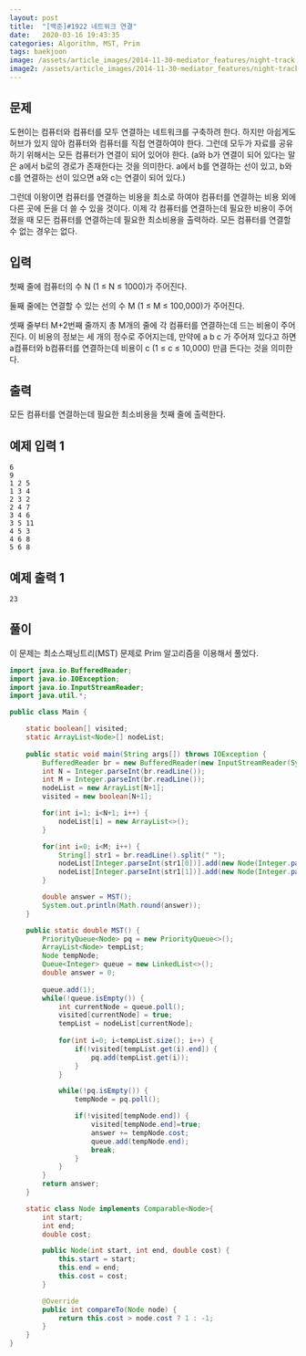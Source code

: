 ```yaml
---
layout: post
title:  "[백준]#1922 네트워크 연결"
date:   2020-03-16 19:43:35
categories: Algorithm, MST, Prim
tags: baekjoon
image: /assets/article_images/2014-11-30-mediator_features/night-track.JPG
image2: /assets/article_images/2014-11-30-mediator_features/night-track-mobile.JPG
---
```


문제
--------------------

도현이는 컴퓨터와 컴퓨터를 모두 연결하는 네트워크를 구축하려 한다. 하지만 아쉽게도 허브가 있지 않아 컴퓨터와 컴퓨터를 직접 연결하여야 한다. 그런데 모두가 자료를 공유하기 위해서는 모든 컴퓨터가 연결이 되어 있어야 한다. (a와 b가 연결이 되어 있다는 말은 a에서 b로의 경로가 존재한다는 것을 의미한다. a에서 b를 연결하는 선이 있고, b와 c를 연결하는 선이 있으면 a와 c는 연결이 되어 있다.)

그런데 이왕이면 컴퓨터를 연결하는 비용을 최소로 하여야 컴퓨터를 연결하는 비용 외에 다른 곳에 돈을 더 쓸 수 있을 것이다. 이제 각 컴퓨터를 연결하는데 필요한 비용이 주어졌을 때 모든 컴퓨터를 연결하는데 필요한 최소비용을 출력하라. 모든 컴퓨터를 연결할 수 없는 경우는 없다.

입력
---------------------------

첫째 줄에 컴퓨터의 수 N (1 ≤ N ≤ 1000)가 주어진다.

둘째 줄에는 연결할 수 있는 선의 수 M (1 ≤ M ≤ 100,000)가 주어진다.

셋째 줄부터 M+2번째 줄까지 총 M개의 줄에 각 컴퓨터를 연결하는데 드는 비용이 주어진다. 이 비용의 정보는 세 개의 정수로 주어지는데, 만약에 a b c 가 주어져 있다고 하면 a컴퓨터와 b컴퓨터를 연결하는데 비용이 c (1 ≤ c ≤ 10,000) 만큼 든다는 것을 의미한다.

출력
----------------

모든 컴퓨터를 연결하는데 필요한 최소비용을 첫째 줄에 출력한다.

예제 입력 1 
----------------------

```
6
9
1 2 5
1 3 4
2 3 2
2 4 7
3 4 6
3 5 11
4 5 3
4 6 8
5 6 8
```

예제 출력 1 
------------------------

```
23
```

풀이
--------------------------

이 문제는 최소스패닝트리(MST) 문제로 Prim 알고리즘을 이용해서 풀었다.

```java
import java.io.BufferedReader;
import java.io.IOException;
import java.io.InputStreamReader;
import java.util.*;

public class Main {

    static boolean[] visited;
    static ArrayList<Node>[] nodeList;
   
    public static void main(String args[]) throws IOException {
        BufferedReader br = new BufferedReader(new InputStreamReader(System.in));
        int N = Integer.parseInt(br.readLine());
        int M = Integer.parseInt(br.readLine());
        nodeList = new ArrayList[N+1];
        visited = new boolean[N+1];

        for(int i=1; i<N+1; i++) {
            nodeList[i] = new ArrayList<>();
        }

        for(int i=0; i<M; i++) {
            String[] str1 = br.readLine().split(" ");
            nodeList[Integer.parseInt(str1[0])].add(new Node(Integer.parseInt(str1[0]), Integer.parseInt(str1[1]), Double.parseDouble(str1[2])));
            nodeList[Integer.parseInt(str1[1])].add(new Node(Integer.parseInt(str1[1]), Integer.parseInt(str1[0]), Double.parseDouble(str1[2])));
        }

        double answer = MST();
        System.out.println(Math.round(answer));
    }

    public static double MST() {
        PriorityQueue<Node> pq = new PriorityQueue<>();
        ArrayList<Node> tempList;
        Node tempNode;
        Queue<Integer> queue = new LinkedList<>();
        double answer = 0;
        
        queue.add(1);
        while(!queue.isEmpty()) {
            int currentNode = queue.poll();
            visited[currentNode] = true;
            tempList = nodeList[currentNode];
            
            for(int i=0; i<tempList.size(); i++) {
                if(!visited[tempList.get(i).end]) {
                    pq.add(tempList.get(i));
                }
            }

            while(!pq.isEmpty()) {
                tempNode = pq.poll();

                if(!visited[tempNode.end]) {
                    visited[tempNode.end]=true;
                    answer += tempNode.cost;
                    queue.add(tempNode.end);
                    break;
                }
            }
        }
        return answer;   
    }

    static class Node implements Comparable<Node>{
        int start;
        int end;
        double cost;

        public Node(int start, int end, double cost) {
            this.start = start;
            this.end = end;
            this.cost = cost;
        }

        @Override
        public int compareTo(Node node) {
            return this.cost > node.cost ? 1 : -1;
        }
    }
}
```
